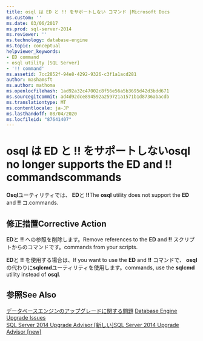 ```yaml
---
title: osql は ED と !! をサポートしない コマンド |Microsoft Docs
ms.custom: ''
ms.date: 03/06/2017
ms.prod: sql-server-2014
ms.reviewer: ''
ms.technology: database-engine
ms.topic: conceptual
helpviewer_keywords:
- ED command
- osql utility [SQL Server]
- '!! command'
ms.assetid: 7cc2852f-94e8-4292-9326-c3f1a1acd281
author: mashamsft
ms.author: mathoma
ms.openlocfilehash: 1ad92a32c47002c8f56e56a5b3695d42d3bdd671
ms.sourcegitcommit: ad4d92dce894592a259721a1571b1d8736abacdb
ms.translationtype: MT
ms.contentlocale: ja-JP
ms.lasthandoff: 08/04/2020
ms.locfileid: "87641407"
---
```

# <a name="osql-no-longer-supports-the-ed-and--commands"></a><span data-ttu-id="d5c8f-103">osql は ED と !! をサポートしない</span><span class="sxs-lookup"><span data-stu-id="d5c8f-103">osql no longer supports the ED and !!</span></span> <span data-ttu-id="d5c8f-104">commands</span><span class="sxs-lookup"><span data-stu-id="d5c8f-104">commands</span></span>
  <span data-ttu-id="d5c8f-105">**Osql**ユーティリティでは、 **ED**と **!!**</span><span class="sxs-lookup"><span data-stu-id="d5c8f-105">The **osql** utility does not support the **ED** and **!!**</span></span> <span data-ttu-id="d5c8f-106">コ.</span><span class="sxs-lookup"><span data-stu-id="d5c8f-106">commands.</span></span>  
  
## <a name="corrective-action"></a><span data-ttu-id="d5c8f-107">修正措置</span><span class="sxs-lookup"><span data-stu-id="d5c8f-107">Corrective Action</span></span>  
 <span data-ttu-id="d5c8f-108">**ED**と **!!** への参照を削除します。</span><span class="sxs-lookup"><span data-stu-id="d5c8f-108">Remove references to the **ED** and **!!**</span></span> <span data-ttu-id="d5c8f-109">スクリプトからのコマンドです。</span><span class="sxs-lookup"><span data-stu-id="d5c8f-109">commands from your scripts.</span></span>  
  
 <span data-ttu-id="d5c8f-110">**ED**と **!!** を使用する場合は、</span><span class="sxs-lookup"><span data-stu-id="d5c8f-110">If you want to use the **ED** and **!!**</span></span> <span data-ttu-id="d5c8f-111">コマンドで、 **osql**の代わりに**sqlcmd**ユーティリティを使用します。</span><span class="sxs-lookup"><span data-stu-id="d5c8f-111">commands, use the **sqlcmd** utility instead of **osql**.</span></span>  
  
## <a name="see-also"></a><span data-ttu-id="d5c8f-112">参照</span><span class="sxs-lookup"><span data-stu-id="d5c8f-112">See Also</span></span>  
 <span data-ttu-id="d5c8f-113">[データベースエンジンのアップグレードに関する問題](../../../2014/sql-server/install/database-engine-upgrade-issues.md) </span><span class="sxs-lookup"><span data-stu-id="d5c8f-113">[Database Engine Upgrade Issues](../../../2014/sql-server/install/database-engine-upgrade-issues.md) </span></span>  
 [<span data-ttu-id="d5c8f-114">SQL Server 2014 Upgrade Advisor &#91;新しい&#93;</span><span class="sxs-lookup"><span data-stu-id="d5c8f-114">SQL Server 2014 Upgrade Advisor &#91;new&#93;</span></span>](sql-server-2014-upgrade-advisor.md)  
  
  
